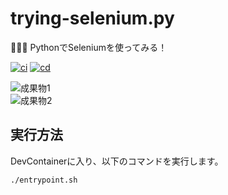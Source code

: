 # trying-selenium.py

🧗🧗🧗 PythonでSeleniumを使ってみる！  

[![ci](https://github.com/osawa-koki/trying-selenium.py/actions/workflows/ci.yml/badge.svg)](https://github.com/osawa-koki/trying-selenium.py/actions/workflows/ci.yml)
[![cd](https://github.com/osawa-koki/trying-selenium.py/actions/workflows/cd.yml/badge.svg)](https://github.com/osawa-koki/trying-selenium.py/actions/workflows/cd.yml)

![成果物1](./fruit-1.gif)  
![成果物2](./fruit-2.gif)  

## 実行方法

DevContainerに入り、以下のコマンドを実行します。  

```shell
./entrypoint.sh
```
